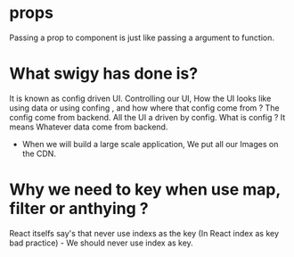 # props
Passing a prop to component is just like passing a argument to function.

# What swigy has done is?
It is known as config driven UI.
Controlling our UI, How the UI looks like using data or using confing , and how where that config come from ? The config come from backend. All the UI a driven by config. What is config ? It means Whatever data come from backend.

- When we will build a large scale application, We put all our Images on the CDN.

# Why we need to key when use map, filter or anthying ?
React itselfs say's that never use indexs as the key (In React index as key bad practice) - We should never use index as key.